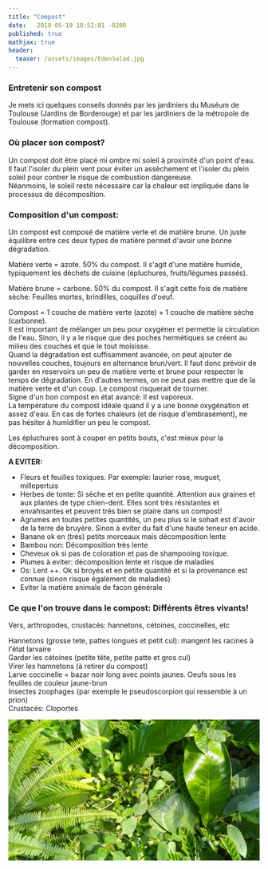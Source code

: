 ```yaml
---
title: "Compost"
date:   2018-05-19 18:52:01 -0200
published: true
mathjax: true
header:
  teaser: /assets/images/EdenSalad.jpg
---
```


### Entretenir son compost 

Je mets ici quelques conseils donnés par les jardiniers du Muséum de Toulouse (Jardins de Borderouge) et par les jardiniers de la métropole de Toulouse (formation compost).

### Où placer son compost? <br>
Un compost doit être placé mi ombre mi soleil à proximité d'un point d'eau. Il faut l'isoler du plein vent pour éviter un assèchement et l'isoler du plein soleil pour contrer le risque de combustion dangereuse. <br>
Néanmoins, le soleil reste nécessaire car la chaleur est impliquée dans le processus de décomposition.

### Composition d'un compost: <br>
Un compost est composé de matière verte et de matière brune. Un juste équilibre entre ces deux types de matière permet d'avoir une bonne dégradation.

Matière verte = azote. 50% du compost. Il s'agit d'une matière humide, typiquement les déchets de cuisine (épluchures, fruits/légumes passés).

Matière brune = carbone. 50% du compost. Il s'agit cette fois de matière sèche: Feuilles mortes, brindilles, coquilles d'oeuf. <br>

Compost = 1 couche de matière verte (azote) + 1 couche de matière sèche (carbonne). <br>
Il est important de mélanger un peu pour oxygéner et permette la circulation de l'eau. Sinon, il y a le risque que des poches hermétiques se créent au milieu des couches et que le tout moisisse. <br>
Quand la dégradation est suffisamment avancée, on peut ajouter de nouvelles couches, toujours en alternance brun/vert.
Il faut donc prévoir de garder en reservoirs un peu de matière verte et brune pour respecter le temps de dégradation. En d'autres termes, on ne peut pas mettre que de la matière verte et d'un coup. Le compost risquerait de tourner. <br>
Signe d'un bon compost en état avancé: Il est vaporeux. <br>
La température du compost idéale quand il y a une bonne oxygénation et assez d'eau. En cas de fortes chaleurs (et de risque d'embrasement), ne pas hésiter à humidifier un peu le compost. <br>

Les épluchures sont à couper en petits bouts, c'est mieux pour la décomposition.

<strong> A EVITER: </strong>
- Fleurs et feuilles toxiques. Par exemple: laurier rose, muguet, millepertuis
- Herbes de tonte: Si sèche et en petite quantité. Attention aux graines et aux plantes de type chien-dent. Elles sont très résistantes et envahisantes
 et peuvent très bien se plaire dans un compost!
- Agrumes en toutes petites quantités, un peu plus si le sohait est d'avoir de la terre de bruyère. Sinon à eviter du fait d'une haute teneur en acide.
- Banane ok en (très) petits morceaux mais décomposition lente
- Bambou non: Décomposition très lente
- Cheveux ok si pas de coloration et pas de shampooing toxique. 
- Plumes à eviter: décomposition lente et risque de maladies
- Os: Lent ++. Ok si broyés et en petite quantité et si la provenance est connue (sinon risque également de maladies)
- Eviter la matière animale de facon générale

### Ce que l'on trouve dans le compost: Différents êtres vivants! 

Vers, arthropodes, crustacés: hannetons, cétoines, coccinelles, etc

Hannetons (grosse tete, pattes longues et petit cul): mangent les racines à l'état larvaire <br>
Garder les cétoines (petite tête, petite patte et gros cul) <br>
Virer les hamnetons (à retirer du compost) <br>
Larve coccinelle = bazar noir long avec points jaunes. Oeufs sous les feuilles de couleur jaune-brun <br>
Insectes zoophages (par exemple le pseudoscorpion qui ressemble à un prion) <br>
Crustacés: Cloportes


![Picture_EdenSalad](/assets/images/EdenSalad.jpg)
